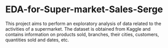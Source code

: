 # EDA-for-Super-market-Sales-Serge
This project aims to perform an exploratory analysis of data related to the activities of a supermarket. The dataset is obtained from Kaggle and contains information on products sold, branches, their cities, customers, quantities sold and dates, etc.
